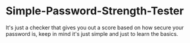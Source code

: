 # Simple-Password-Strength-Tester
It's just a checker that gives you out a score based on how secure your password is, keep in mind it's just simple and just to learn the basics.
